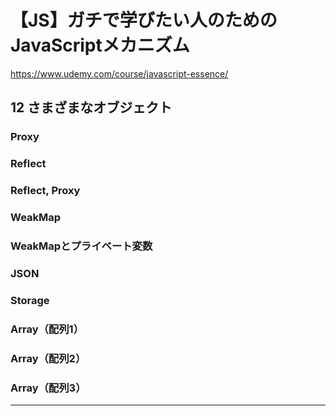 # 【JS】ガチで学びたい人のためのJavaScriptメカニズム

<https://www.udemy.com/course/javascript-essence/>

## 12  さまざまなオブジェクト

### Proxy

### Reflect

### Reflect, Proxy

### WeakMap

### WeakMapとプライベート変数

### JSON

### Storage

### Array（配列1）

### Array（配列2）

### Array（配列3）

---
